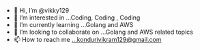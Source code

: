 - 👋 Hi, I’m @vikky129
- 👀 I’m interested in ...Coding, Coding , Coding 
- 🌱 I’m currently learning ...Golang and AWS
- 💞️ I’m looking to collaborate on ...Golang and AWS related topics
- 📫 How to reach me ...kondurivikram129@gmail.com

<!---
vikky129/vikky129 is a ✨ special ✨ repository because its `README.md` (this file) appears on your GitHub profile.
You can click the Preview link to take a look at your changes.
--->
